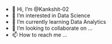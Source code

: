 - 👋 Hi, I’m @Kankshit-02
- 👀 I’m interested in Data Science
- 🌱 I’m currently learning Data Analytics
- 💞️ I’m looking to collaborate on ...
- 📫 How to reach me ...

<!---
Kankshit-02/Kankshit-02 is a ✨ special ✨ repository because its `README.md` (this file) appears on your GitHub profile.
You can click the Preview link to take a look at your changes.
--->
